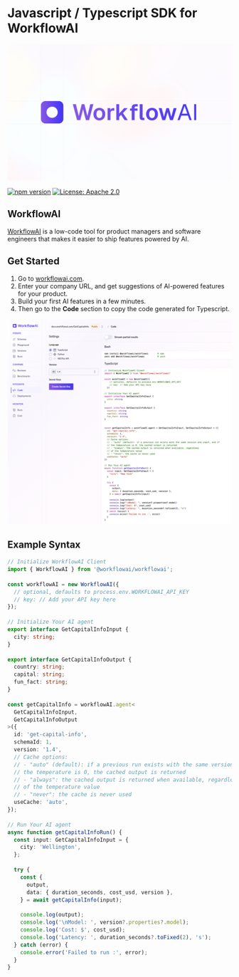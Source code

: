 # Javascript / Typescript SDK for WorkflowAI

[![WorkflowAI](./examples/assets/readme-header.png)](https://workflowai.com)

[![npm version](https://img.shields.io/npm/v/@workflowai/workflowai.svg)](https://www.npmjs.com/package/@workflowai/workflowai)
[![License: Apache 2.0](https://img.shields.io/badge/License-Apache_2.0-blue.svg)](https://opensource.org/licenses/Apache-2.0)

## WorkflowAI

[WorkflowAI](https://workflowai.com) is a low-code tool for product managers and software engineers
that makes it easier to ship features powered by AI.

## Get Started

1. Go to [workflowai.com](https://workflowai.com).
2. Enter your company URL, and get suggestions of AI-powered features for your product.
3. Build your first AI features in a few minutes.
4. Then go to the **Code** section to copy the code generated for Typescript.

[![Code Section](./examples/assets/code-section.png)](https://workflowai.com/docs/agents/get-capital-info/1/code)

## Example Syntax

```ts
// Initialize WorkflowAI Client
import { WorkflowAI } from '@workflowai/workflowai';

const workflowAI = new WorkflowAI({
  // optional, defaults to process.env.WORKFLOWAI_API_KEY
  // key: // Add your API key here
});

// Initialize Your AI agent
export interface GetCapitalInfoInput {
  city: string;
}

export interface GetCapitalInfoOutput {
  country: string;
  capital: string;
  fun_fact: string;
}

const getCapitalInfo = workflowAI.agent<
  GetCapitalInfoInput,
  GetCapitalInfoOutput
>({
  id: 'get-capital-info',
  schemaId: 1,
  version: '1.4',
  // Cache options:
  // - "auto" (default): if a previous run exists with the same version and input, and if
  // the temperature is 0, the cached output is returned
  // - "always": the cached output is returned when available, regardless
  // of the temperature value
  // - "never": the cache is never used
  useCache: 'auto',
});

// Run Your AI agent
async function getCapitalInfoRun() {
  const input: GetCapitalInfoInput = {
    city: 'Wellington',
  };

  try {
    const {
      output,
      data: { duration_seconds, cost_usd, version },
    } = await getCapitalInfo(input);

    console.log(output);
    console.log('\nModel: ', version?.properties?.model);
    console.log('Cost: $', cost_usd);
    console.log('Latency: ', duration_seconds?.toFixed(2), 's');
  } catch (error) {
    console.error('Failed to run :', error);
  }
}
```
